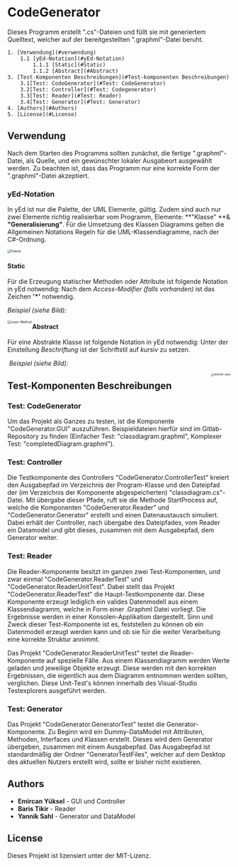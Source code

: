 # CodeGenerator

Dieses Programm erstellt ".cs"-Dateien und füllt sie mit generiertem Quelltext, welcher auf der bereitgestellten ".graphml"-Datei beruht. 

```
1. [Verwendung](#verwendung)
	1.1 [yEd-Notation](#yEd-Notation)
		1.1.1 [Static](#Static)
		1.1.2 [Abstract](#Abstract)
3. [Test-Komponenten Beschreibungen](#Test-komponenten Beschreibungen)
	3.1[Test: CodeGenerator](#Test: CodeGenerator)
	3.2[Test: Controller](#Test: Codegenerator)
	3.3[Test: Reader](#Test: Reader)
	3.4[Test: Generator](#Test: Generator)
4. [Authors](#Authors)
5. [License](#License)
```

## Verwendung <a name="verwendung">

Nach dem Starten des Programms sollten zunächst, die fertige ".graphml"-Datei, als Quelle, und ein gewünschter lokaler Ausgabeort ausgewählt werden. Zu beachten ist, dass das Programm nur eine korrekte Form der ".graphml"-Datei akzeptiert.

### yEd-Notation

In yEd ist nur die Palette, der UML Elemente, gültig. Zudem sind auch nur zwei Elemente richtig realisierbar vom Programm,  Elemente: **"Klasse" **& **"Generalisierung"**. Für die Umsetzung des Klassen Diagramms gelten die Allgemeinen Notations Regeln für die UML-Klassendiagramme, nach der C#-Ordnung.

<img src="/Users/baristikir/Desktop/Bildschirmfoto 2020-02-05 um 21.42.00.png" alt="Palette" style="zoom:50%;" />



#### Static

Für die Erzeugung statischer Methoden oder Attribute ist folgende Notation in yEd notwendig: Nach dem *Access-Modifier (falls vorhanden)* ist das Zeichen **'*'** notwendig. 

*Beispiel (siehe Bild):*

<img src="/Users/baristikir/Desktop/ProgrammierProjektReadMe/static-Method.png" alt="static-Method"  align="left" style="zoom:50%;" />



#### Abstract

Für eine Abstrakte Klasse ist folgende Notation in yEd notwendig: Unter der Einstellung *Beschriftung* ist der Schriftstil auf *kursiv* zu setzen.

​																																			*Beispiel (siehe Bild):*

<img src="/Users/baristikir/Desktop/abstract-class.png" alt="abstract-class" align="right" style="zoom:40%;" />



## Test-Komponenten Beschreibungen

### Test: CodeGenerator

Um das Projekt als Ganzes zu testen, ist die Komponente "CodeGenerator.GUI" auszuführen. Beispieldateien hierfür sind im Gitlab-Repository zu finden (Einfacher Test: "classdiagram.graphml", Komplexer Test: "completedDiagram.graphml").

### Test: Controller

Die Testkomponente des Controllers "CodeGenerator.ControllerTest" kreiert den Ausgabepfad im Verzeichnis der Program-Klasse und den Dateipfad der (im Verzeichnis der Komponente abgespeicherten) "classdiagram.cs"-Datei. Mit übergabe dieser Pfade, ruft sie die Methode StartProcess auf, welche die Komponenten "CodeGenerator.Reader" und "CodeGenerator.Generator" erstellt und einen Datenaustausch simuliert. Dabei erhält der Controller, nach übergabe des Dateipfades, vom Reader ein Datamodel und gibt dieses, zusammen mit dem Ausgabepfad, dem Generator weiter. 

### Test: Reader

Die Reader-Komponente besitzt im ganzen zwei Test-Komponenten, und zwar einmal "CodeGenerator.ReaderTest" und "CodeGenerator.ReaderUnitTest". Dabei stellt das Projekt "CodeGenerator.ReaderTest" die Haupt-Testkomponente dar. Diese Komponente erzeugt lediglich ein valides Datenmodell aus einem Klassendiagramm, welche in Form einer .Graphml Datei vorliegt. Die Ergebnisse werden in einer Konsolen-Applikation dargestellt. Sinn und Zweck dieser Test-Komponente ist es, feststellen zu können ob ein Datenmodell erzeugt werden kann und ob sie für die weiter Verarbeitung eine korrekte Struktur annimmt.

Das Projekt "CodeGenerator.ReaderUnitTest" testet die Reader-Komponente auf spezielle Fälle. Aus einem Klassendiagramm werden Werte geladen und jeweilige Objekte erzeugt. Diese werden mit den korrekten Ergebnissen, die eigentlich aus dem Diagramm entnommen werden sollten, verglichen. 
Diese Unit-Test's können innerhalb des Visual-Studio Testexplorers ausgeführt werden.

### Test: Generator

Das Projekt "CodeGenerator.GeneratorTest" testet die Generator-Komponente. Zu Beginn wird ein Dummy-DataModel mit Attributen, Methoden, Interfaces und Klassen erstellt. 
Dieses wird dem Generator übergeben, zusammen mit einem Ausgabepfad. 
Das Ausgabepfad ist standardmäßig der Ordner "GeneratorTestFiles", welcher auf dem Desktop des aktuellen Nutzers erstellt wird, sollte er bisher nicht existieren.



## Authors

* **Emircan Yüksel** - GUI und Controller
* **Baris Tikir** - Reader
* **Yannik Sahl** - Generator und DataModel

## License

Dieses Projekt ist lizensiert unter der MIT-Lizenz.